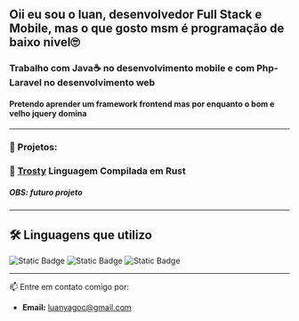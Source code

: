 ## Oii eu sou o luan, desenvolvedor Full Stack e Mobile, mas o que gosto msm é programação de baixo nivel🙄
### Trabalho com Java☕ no desenvolvimento mobile e com Php-Laravel no desenvolvimento web
#### Pretendo aprender um framework frontend mas por enquanto o bom e velho jquery domina 
---
### 🚀 Projetos:

### 🔗 [Trosty](https://github.com/seu-usuario/trust) Linguagem Compilada em Rust 
##### OBS: futuro projeto
---

## 🛠️ Linguagens que utilizo

![Static Badge](https://img.shields.io/badge/JS-%23F7DF1E?style=for-the-badge&logo=javascript&labelColor=black)
![Static Badge](https://img.shields.io/badge/PHP-%23777BB4?style=for-the-badge&logo=php&labelColor=black)
![Static Badge](https://img.shields.io/badge/Rust-%23ffffff?style=for-the-badge&logo=rust&labelColor=black)
 




---
📫 Entre em contato comigo por:
- **Email:** [luanyagoc@gmail.com](mailto:luanyagoc@gmail.com)
